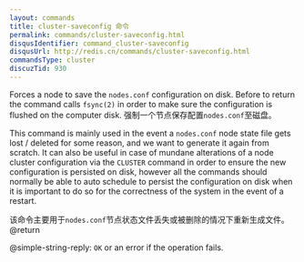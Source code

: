 ```yaml
---
layout: commands
title: cluster-saveconfig 命令
permalink: commands/cluster-saveconfig.html
disqusIdentifier: command_cluster-saveconfig
disqusUrl: http://redis.cn/commands/cluster-saveconfig.html
commandsType: cluster
discuzTid: 930
---
```


Forces a node to save the `nodes.conf` configuration on disk. Before to return
the command calls `fsync(2)` in order to make sure the configuration is
flushed on the computer disk.
强制一个节点保存配置`nodes.conf`至磁盘。

This command is mainly used in the event a `nodes.conf` node state file
gets lost / deleted for some reason, and we want to generate it again from
scratch. It can also be useful in case of mundane alterations of a node cluster
configuration via the `CLUSTER` command in order to ensure the new configuration
is persisted on disk, however all the commands should normally be able to
auto schedule to persist the configuration on disk when it is important
to do so for the correctness of the system in the event of a restart.

该命令主要用于`nodes.conf`节点状态文件丢失或被删除的情况下重新生成文件。
@return

@simple-string-reply: `OK` or an error if the operation fails.

